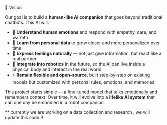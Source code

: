 🌟 Vision

Our goal is to build a **human-like AI companion** that goes beyond traditional chatbots. This AI will:

* 💌 **Understand human emotions** and respond with empathy, care, and warmth
* 🧠 **Learn from personal data** to grow closer and more personalized over time
* 🌹 **Express feelings naturally** — not just give information, but react like a real partner
* 🤖 **Integrate into robotics** in the future, so the AI can live inside a physical body and interact in the real world
* ⚡ **Remain flexible and open-source**, built step-by-step on existing models but customized with personal rules, emotions, and memories

This project starts simple — a fine-tuned model that talks emotionally and remembers context. Over time, it will evolve into a 
**lifelike AI system** that can one day be embodied in a robot companion.

** currently we are working on a data collection and research , we will update this soon !!
